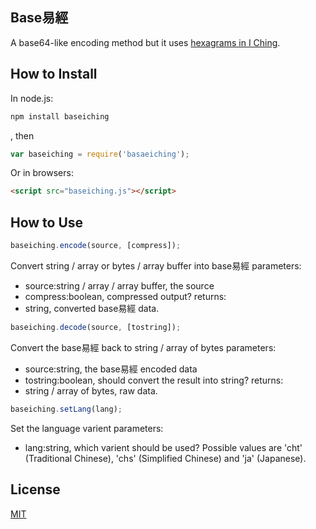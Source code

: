 Base易經
--------
A base64-like encoding method but it uses [hexagrams in I Ching](https://en.wikipedia.org/wiki/Hexagram_(I_Ching)).

## How to Install
In node.js:
```sh
npm install baseiching
```
, then
```javascript
var baseiching = require('basaeiching');
```
Or in browsers:
```html
<script src="baseiching.js"></script>
```
## How to Use
```javascript
baseiching.encode(source, [compress]);
```
Convert string / array or bytes / array buffer into base易經
parameters:
- source:string / array / array buffer, the source
- compress:boolean, compressed output?
returns:
- string, converted base易經 data.

```javascript
baseiching.decode(source, [tostring]);
```
Convert the base易經 back to string / array of bytes
parameters:
- source:string, the base易經 encoded data
- tostring:boolean, should convert the result into string?
returns:
- string / array of bytes, raw data.

```javascript
baseiching.setLang(lang);
```
Set the language varient
parameters:
- lang:string, which varient should be used? Possible values are 'cht' (Traditional Chinese), 'chs' (Simplified Chinese) and 'ja' (Japanese).

## License
[MIT](LICENSE)
